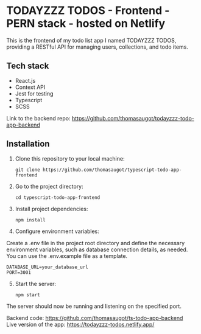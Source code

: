 # TODAYZZZ TODOS - Frontend - PERN stack - hosted on Netlify

This is the frontend of my todo list app I named TODAYZZZ TODOS, providing a RESTful API for managing users, collections, and todo items.

## Tech stack

- React.js
- Context API
- Jest for testing
- Typescript
- SCSS

Link to the backend repo: https://github.com/thomasaugot/todayzzz-todo-app-backend

## Installation

1. Clone this repository to your local machine:

   ```shell
   git clone https://github.com/thomasaugot/typescript-todo-app-frontend
   ```

2. Go to the project directory:

   ```shell
   cd typescript-todo-app-frontend
   ```

3. Install project dependencies:

   ```shell
   npm install
   ```

4. Configure environment variables:

Create a .env file in the project root directory and define the necessary environment variables, such as database connection details, as needed. You can use the .env.example file as a template.

```shell
DATABASE_URL=your_database_url
PORT=3001
```

5. Start the server:

   ```shell
   npm start
   ```

The server should now be running and listening on the specified port.

Backend code: https://github.com/thomasaugot/ts-todo-app-backend <br>
Live version of the app: https://todayzzz-todos.netlify.app/
